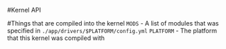 #Kernel API

#Things that are compiled into the kernel
`MODS` - A list of modules that was specified in `./app/drivers/$PLATFORM/config.yml`
`PLATFORM` - The platform that this kernel was compiled with

